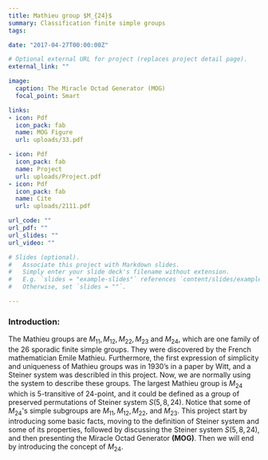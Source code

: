 ```yaml
---
title: Mathieu group $M_{24}$
summary: Classification finite simple groups 
tags: 

date: "2017-04-27T00:00:00Z"

# Optional external URL for project (replaces project detail page).
external_link: ""

image:
  caption: The Miracle Octad Generator (MOG)
  focal_point: Smart

links:
- icon: Pdf
  icon_pack: fab
  name: MOG Figure
  url: uploads/33.pdf

- icon: Pdf
  icon_pack: fab
  name: Project
  url: uploads/Project.pdf
- icon: Pdf
  icon_pack: fab
  name: Cite
  url: uploads/2111.pdf

url_code: ""
url_pdf: ""
url_slides: ""
url_video: ""

# Slides (optional).
#   Associate this project with Markdown slides.
#   Simply enter your slide deck's filename without extension.
#   E.g. `slides = "example-slides"` references `content/slides/example-slides.md`.
#   Otherwise, set `slides = ""`.

---
```


### Introduction:

The Mathieu groups are $M_{11}, M_{12}, M_{22}, M_{23}$ and $M_{24},$ which are one family of the $26$ sporadic finite simple groups.
They were discovered by the French mathematician Emile Mathieu. Furthermore, the first expression  of simplicity and uniqueness of Mathieu groups was 
in 1930’s in a paper by Witt, and a Steiner system was describled in this project. Now, we are normally using the system to describe these groups. 
The largest Mathieu group is $M_{24}$ which is $5$-transitive of $24$-point, and it could be defined as a group of preserved permutations of Steiner 
system $S(5, 8, 24)$. Notice that some of $M_{24}$'s simple subgroups are $M_{11}, M_{12}, M_{22},$ and  $M_{23}$. This project  start by introducing 
some basic facts, moving to the definition of Steiner system and some of its properties, followed by discussing the Steiner system $S(5, 8, 24)$, 
and then presenting  the Miracle Octad Generator **(MOG)**. Then we will end by introducing the concept of $M_{24}$. 